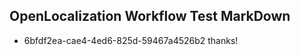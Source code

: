 ## OpenLocalization Workflow Test MarkDown
* 6bfdf2ea-cae4-4ed6-825d-59467a4526b2 
thanks!<!--HONumber=Mar16_HO2-->
